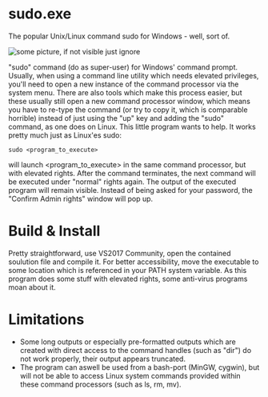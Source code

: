 # sudo.exe
The popular Unix/Linux command sudo for Windows - well, sort of.

![some picture, if not visible just ignore](https://i.imgur.com/DQNtMJi.png)

"sudo" command (do as super-user) for Windows' command prompt. Usually, when using a command line utility which needs elevated privileges, you'll need to open a new instance of the command processor via the system menu. There are also tools which make this process easier, but these usually still open a new command processor window, which means you have to re-type the command (or try to copy it, which is comparable horrible) instead of just using the "up" key and adding the "sudo" command, as one does on Linux.
This little program wants to help. It works pretty much just as Linux'es sudo:
```
sudo <program_to_execute>
```
will launch <program_to_execute> in the same command processor, but with elevated rights. After the command terminates, the next command will be executed under "normal" rights again. The output of the executed program will remain visible. Instead of being asked for your password, the "Confirm Admin rights" window will pop up.

# Build & Install
Pretty straightforward, use VS2017 Community, open the contained soulution file and compile it. For better accessibility, move the executable to some location which is referenced in your PATH system variable. As this program does some stuff with elevated rights, some anti-virus programs moan about it.

# Limitations
* Some long outputs or especially pre-formatted outputs which are created with direct access to the command handles (such as "dir") do not work properly, their output appears truncated.
* The program can aswell be used from a bash-port (MinGW, cygwin), but will not be able to access Linux system commands provided within these command processors (such as ls, rm, mv).  
  
